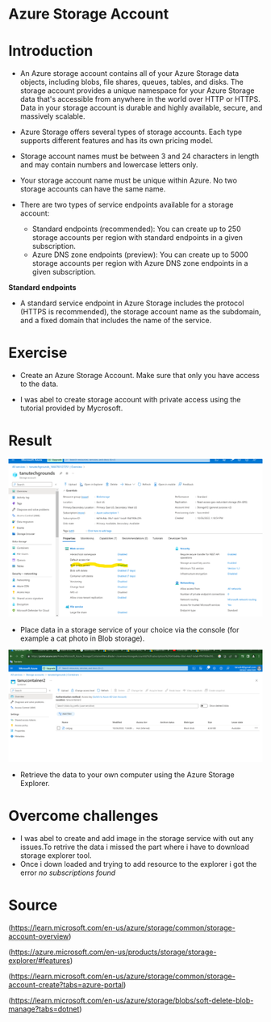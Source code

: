 # Azure Storage Account

# Introduction
- An Azure storage account contains all of your Azure Storage data objects, including blobs, file shares, queues, tables, and disks. The storage account provides a unique namespace for your Azure Storage data that's accessible from anywhere in the world over HTTP or HTTPS. Data in your storage account is durable and highly available, secure, and massively scalable.
- Azure Storage offers several types of storage accounts. Each type supports different features and has its own pricing model.
- Storage account names must be between 3 and 24 characters in length and may contain numbers and lowercase letters only.
- Your storage account name must be unique within Azure. No two storage accounts can have the same name.
- There are two types of service endpoints available for a storage account:

  - Standard endpoints (recommended): You can create up to 250 storage accounts per region with standard endpoints in a given subscription.
  - Azure DNS zone endpoints (preview): You can create up to 5000 storage accounts per region with Azure DNS zone endpoints in a given subscription.

**Standard endpoints**
 - A standard service endpoint in Azure Storage includes the protocol (HTTPS is recommended), the storage account name as the subdomain, and a fixed domain that includes the name of the service.

# Exercise
- Create an Azure Storage Account. Make sure that only you have access to the data.


- I was abel to create storage account with private access using the tutorial provided by Mycrosoft.

# Result

![alt test](../00_includes/Azure1week5/Azure05blobstorage.png "Azure05blobstorage.png")

- Place data in a storage service of your choice via the console (for example a cat photo in Blob storage).

![alt test](../00_includes/Azure1week5/Azure05catinblob.png "Azure05catinblob.png")

- Retrieve the data to your own computer using the Azure Storage Explorer.



# Overcome challenges
- I was abel to create and add image in the storage service with out any issues.To retrive the data i missed the part where i have to download storage explorer tool.
- Once i down loaded and trying to add resource to the explorer i got the error *no subscriptions found*












# Source
(https://learn.microsoft.com/en-us/azure/storage/common/storage-account-overview)

(https://azure.microsoft.com/en-us/products/storage/storage-explorer/#features)

(https://learn.microsoft.com/en-us/azure/storage/common/storage-account-create?tabs=azure-portal)

(https://learn.microsoft.com/en-us/azure/storage/blobs/soft-delete-blob-manage?tabs=dotnet)
